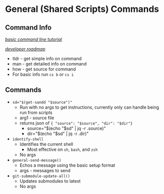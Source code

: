 # General (Shared Scripts) Commands

## Command Info

*[basic command line tutorial](https://ubuntu.com/tutorials/command-line-for-beginners#1-overview)*

*[developer roadmap](https://github.com/kamranahmedse/developer-roadmap)*

* tldr - get simple info on command
* man - get detailed info on command
* how - get source for command
* For basic info run `cs b` or `cs i`

## Commands

* `sd="$(get-sandd "$source")"`
  * Run with no args to get instructions, currently only can handle being run from scripts
  * arg1 - source file
  * returns json of `{ "source": "$source", "dir": "$dir"}`
    * source="$(echo "$sd" | jq -r .source)"
    * dir="$(echo "$sd" | jq -r .dir)"
* `identify-shell`
  * Identifies the current shell
    * Most effective on `sh`, `bash`, and `zsh`
  * No args
* `general-send-message()`
  * Echos a message using the basic setup format
  * args - messages to send
* `git-submodule-update-all()`
  * Updates submodules to latest
  * No args
